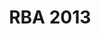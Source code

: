 ---
layout: post_redirect
title: RBA 2013
categories: gallery
link: https://www.facebook.com/pg/RBA-Robotický-Battle-na-Alejovej-301693466574320/photos/?tab=album&album_id=470511683025830
front_img: /img/galleries/2013.jpg
---